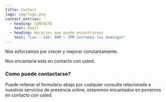 ```yaml
---
title: Contact
logo: img/logo.png
contact_entries:
  - heading: CONTACTO
    text: Email
  - heading: Horarios que puede encontrarnos
    text: "Lun – Sáb: 9AM – 7PM Cerramos los domingos"
---
```



Nos esforzamos por crecer y mejorar constantamente.

Nos encantaria esta en contacto con usted.

<h3 class="f4 b lh-title mb2">Como puede contactarse?</h3>

Puede rellenar el formulario abajo por cualquier consulta relacionada a nuestros servicios de presencia online, estaremos encantados en ponernos en contacto con usted.